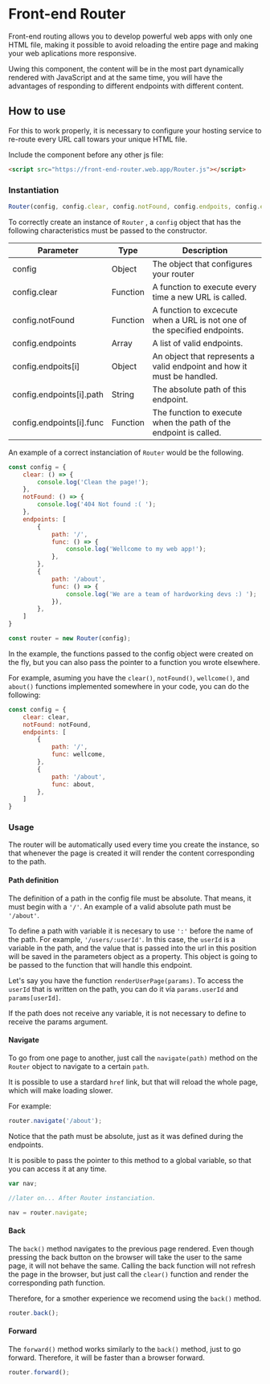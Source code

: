 # Front-end Router
Front-end routing allows you to develop powerful web apps with only one HTML file, making it possible to avoid reloading the entire page and making your web aplications more responsive.

Uwing this component, the content will be in the most part dynamically rendered with JavaScript and at the same time, you will have the advantages of responding to different endpoints with different content.

 ## How to use

 For this to work properly, it is necessary to configure your hosting service to re-route every URL call towars your unique HTML file.

 Include the component before any other js file:

 ```HTML
 <script src="https://front-end-router.web.app/Router.js"></script>
 ```

### Instantiation

``` JavaScript
Router(config, config.clear, config.notFound, config.endpoits, config.endpoints[i], config.endpoints[i].path, config.endpoits[i].func);
```

To correctly create an instance of  ``` Router ``` , a ```config``` object that has the following characteristics must be passed to the constructor.

Parameter          | Type     | Description
----------         | -----    | ------------
config             | Object   | The object that configures your router
config.clear       | Function | A function to execute every time a new URL is called.
config.notFound    | Function | A function to excecute when a URL is not one of the specified endpoints.
config.endpoints   | Array    | A list of valid endpoints.
config.endpoits[i] | Object   | An object that represents a valid endpoint and how it must be handled.
config.endpoints[i].path | String | The absolute path of this endpoint.
config.endpoints[i].func | Function | The function to execute when the path of the endpoint is called.

An example of a correct instanciation of ```Router``` would be the following.

```Javascript
const config = {
    clear: () => {
        console.log('Clean the page!');
    },
    notFound: () => {
        console.log('404 Not found :( ');
    },
    endpoints: [
        {
            path: '/',
            func: () => {
                console.log('Wellcome to my web app!');
            },
        },
        {
            path: '/about',
            func: () => {
                console.log('We are a team of hardworking devs :) ');
            }),
        },
    ]
}

const router = new Router(config);
```

In the example, the functions passed to the config object were created on the fly, but you can also pass the pointer to a function you wrote elsewhere. 

For example, asuming you have the ```clear()```, ```notFound()```, ```wellcome()```, and ```about()``` functions implemented somewhere in your code, you can do the following:

```JavaScript
const config = {
    clear: clear,
    notFound: notFound,
    endpoints: [
        {
            path: '/',
            func: wellcome,
        },
        {
            path: '/about',
            func: about,
        },
    ]
}
```

### Usage

The router will be automatically used every time you create the instance, so that whenever the page is created it will render the content corresponding to the path.

#### Path definition

The definition of a path in the config file must be absolute. That means, it must begin with a ```'/'```. An example of a valid absolute path must be ```'/about'```.

To define a path with variable it is necesary to use ```':'``` before the name of the path. For example, ```'/users/:userId'```. In this case, the ```userId``` is a variable in the path, and the value that is passed into the url in this position will be saved in the parameters object as a property. This object is going to be passed to the function that will handle this endpoint.

Let's say you have the function ```renderUserPage(params)```. To access the ```userId``` that is written on the path, you can do it vía ```params.userId``` and ```params[userId]```.

If the path does not receive any variable, it is not necessary to define to receive the params argument.

#### Navigate

To go from one page to another, just call the ```navigate(path)``` method on the ```Router``` object to navigate to a certain ```path```. 

It is possible to use a stardard ```href``` link, but that will reload the whole page, which will make loading slower.

For example:

```JavaScript
router.navigate('/about');
```

Notice that the path must be absolute, just as it was defined during the endpoints.

It is posible to pass the pointer to this method to a global variable, so that you can access it at any time.

```JavaScript
var nav;

//later on... After Router instanciation.

nav = router.navigate;
```

#### Back

The ```back()``` method navigates to the previous page rendered. Even though pressing the back button on the browser will take the user to the same page, it will not behave the same. Calling the back function will not refresh the page in the browser, but just call the ```clear()``` function and render the corresponding path function.

Therefore, for a smother experience we recomend using the ```back()``` method.

```JavaScript
router.back();
```

#### Forward

The ```forward()``` method works similarly to the ```back()``` method, just to go forward. Therefore, it will be faster than a browser forward.

```JavaScript
router.forward();
```